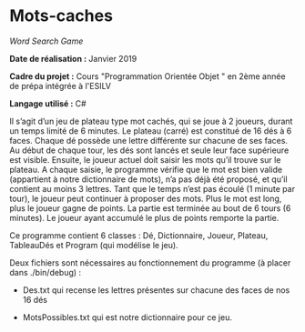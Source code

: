 # Mots-caches

*Word Search Game*

**Date de réalisation :** Janvier 2019

**Cadre du projet :** Cours "Programmation Orientée Objet " en 2ème année de prépa intégrée à l'ESILV

**Langage utilisé :** C#

Il s’agit d’un jeu de plateau type mot cachés, qui se joue à 2 joueurs, durant un temps limité de 6 minutes. Le plateau (carré) est constitué de 16 dés à 6 faces. Chaque dé possède une lettre différente sur chacune de ses faces. 
Au début de chaque tour, les dés sont lancés et seule leur face supérieure est visible. Ensuite, le joueur actuel doit saisir les mots qu’il trouve sur le plateau. A chaque saisie, le programme vérifie que le mot est bien valide (appartient à notre dictionnaire de mots), n’a pas déjà été proposé, et qu’il contient au moins 3 lettres. Tant que le temps n’est pas écoulé (1 minute par tour), le joueur peut continuer à proposer des mots. Plus le mot est long, plus le joueur gagne de points.
La partie est terminée au bout de 6 tours (6 minutes). Le joueur ayant accumulé le plus de points remporte la partie.

Ce programme contient 6 classes : Dé, Dictionnaire, Joueur, Plateau, TableauDés et Program (qui modélise le jeu).

Deux fichiers sont nécessaires au fonctionnement du programme (à placer dans ./bin/debug) :

- Des.txt qui recense les lettres présentes sur chacune des faces de nos 16 dés

- MotsPossibles.txt qui est notre dictionnaire pour ce jeu.
